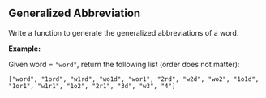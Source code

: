 ## Generalized Abbreviation

Write a function to generate the generalized abbreviations of a word.

**Example:**

Given word = `"word"`, return the following list (order does not matter):

```
["word", "1ord", "w1rd", "wo1d", "wor1", "2rd", "w2d", "wo2", "1o1d", "1or1", "w1r1", "1o2", "2r1", "3d", "w3", "4"]
```
